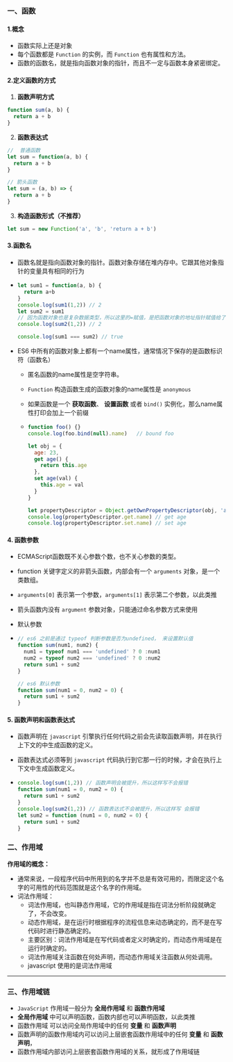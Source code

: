 ### 一、函数

#### 1.概念

- 函数实际上还是对象
- 每个函数都是 `Function` 的实例，而 `Function` 也有属性和方法。
- 函数的函数名，就是指向函数对象的指针，而且不一定与函数本身紧密绑定。



#### 2.定义函数的方式

1. **函数声明方式**

```javascript
function sum(a, b) {
  return a + b
}
```

2. **函数表达式**

```javascript
//  普通函数
let sum = function(a, b) {
  return a + b
}

// 箭头函数
let sum = (a, b) => {
  return a + b
}
```

3. **构造函数形式（不推荐）**

```javascript
let sum = new Function('a', 'b', 'return a + b')
```



#### 3.函数名

- 函数名就是指向函数对象的指针。函数对象存储在堆内存中。它跟其他对象指针的变量具有相同的行为

- ```javascript
  let sum1 = function(a, b) {
    return a+b
  }
  console.log(sum1(1,2)) // 2
  let sum2 = sum1 
  // 因为函数对象也是复杂数据类型，所以这里的=赋值，是把函数对象的地址指针赋值给了sum2；sum1 sum2 指向同一个地址指针。
  console.log(sum2(1,2)) // 2
  
  console.log(sum1 === sum2) // true
  ```

- ES6 中所有的函数对象上都有一个name属性，通常情况下保存的是函数标识符（函数名）

  - 匿名函数的name属性是空字符串。

  - `Function` 构造函数生成的函数对象的name属性是 `anonymous`

  - 如果函数是一个 **获取函数**、 **设置函数** 或者 `bind()` 实例化，那么name属性打印会加上一个前缀

  - ```javascript
    function foo() {}
    console.log(foo.bind(null).name)   // bound foo
    
    let obj = {
      age: 23,
      get age() {
        return this.age
      },
      set age(val) {
        this.age = val
      }
    }
    
    let propertyDescriptor = Object.getOwnPropertyDescriptor(obj, 'age')
    console.log(propertyDescriptor.get.name) // get age
    console.log(propertyDescriptor.set.name) // set age
    ```

  

#### 4. 函数参数

- ECMAScript函数既不关心参数个数，也不关心参数的类型。

- function 关键字定义的非箭头函数，内部会有一个 `arguments` 对象，是一个类数组。

- `arguments[0]` 表示第一个参数，`arguments[1]` 表示第二个参数，以此类推

- 箭头函数内没有 `argument` 参数对象，只能通过命名参数方式来使用

- 默认参数

- ```javascript
  // es6 之前是通过 typeof 判断参数是否为undefined， 来设置默认值
  function sum(num1, num2) {
    num1 = typeof num1 === 'undefined' ? 0 :num1
    num2 = typeof num2 === 'undefined' ? 0 :num2
    return sum1 + sum2
  }
  
  // es6 默认参数
  function sum(num1 = 0, num2 = 0) {
    return sum1 + sum2
  }
  ```



#### 5. 函数声明和函数表达式

- 函数声明在 `javascript` 引擎执行任何代码之前会先读取函数声明，并在执行上下文的中生成函数的定义。

- 函数表达式必须等到 `javascript` 代码执行到它那一行的时候，才会在执行上下文中生成函数定义。

- ```javascript
  console.log(sum(1,2)) // 函数声明会被提升，所以这样写不会报错
  function sum(num1 = 0, num2 = 0) {
    return sum1 + sum2
  }
  console.log(sum2(1,2)) // 函数表达式不会被提升，所以这样写 会报错
  let sum2 = function (num1 = 0, num2 = 0) {
    return sum1 + sum2
  }
  ```



### 二、作用域

**作用域的概念：**

* 通常来说，一段程序代码中所用到的名字并不总是有效可用的，而限定这个名字的可用性的代码范围就是这个名字的作用域。
* 词法作用域：
  * 词法作用域，也叫静态作用域，它的作用域是指在词法分析阶段就确定了，不会改变。
  * 动态作用域，是在运行时根据程序的流程信息来动态确定的，而不是在写代码时进行静态确定的。
  * 主要区别：词法作用域是在写代码或者定义时确定的，而动态作用域是在运行时确定的。
  * 词法作用域关注函数在何处声明，而动态作用域关注函数从何处调用。
  * javascript 使用的是词法作用域



---------



### 三、作用域链

- `JavaScript` 作用域一般分为 **全局作用域** 和 **函数作用域**
- **全局作用域** 中可以声明函数，函数内部也可以声明函数，以此类推
- 函数作用域 可以访问全局作用域中的任何 **变量** 和 **函数声明**
- 函数声明的函数作用域内可以访问上层嵌套函数作用域中的任何 **变量** 和 **函数声明**，
- 函数作用域内部访问上层嵌套函数作用域的关系，就形成了作用域链



















